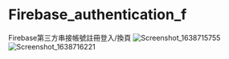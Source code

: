 # Firebase_authentication_f
Firebase第三方串接帳號註冊登入/換頁
![Screenshot_1638715755](https://user-images.githubusercontent.com/92843899/144752333-85aca2fe-cd9f-44f4-ac0b-805d40dc95db.png)
![Screenshot_1638716221](https://user-images.githubusercontent.com/92843899/144752339-b3bd1b21-5176-49dd-9e62-2885a145cea1.png)
